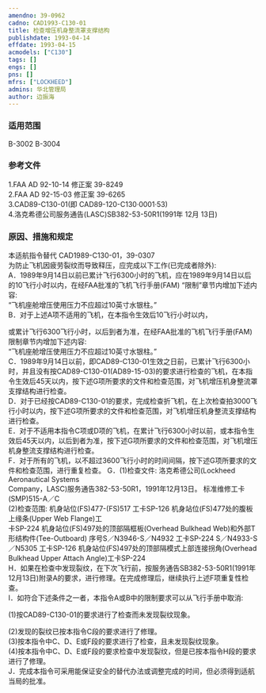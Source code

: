 ```yaml
---
amendno: 39-0962  
cadno: CAD1993-C130-01  
title: 检查增压机身整流罩支撑结构  
publishdate: 1993-04-14  
effdate: 1993-04-15  
acmodels: ["C130"]  
tags: []  
engs: []  
pns: []  
mfrs: ["LOCKHEED"]  
admins: 华北管理局  
author: 边振海  
---
```

  
### 适用范围  
B-3002 B-3004  
  
<!--more-->  
### 参考文件  
  1.FAA AD 92-10-14  修正案 39-8249  
  2.FAA AD 92-15-03  修正案 39-6265  
3.CAD89-C130-01(即 CAD89-120-C130·0001·53)  
  4.洛克希德公司服务通告(LASC)SB382-53-50R1(1991年 12月 13日)  
  
### 原因、措施和规定  

  本适航指令替代 CAD1989-C130-01，39-0307  
  为防止飞机因疲劳裂纹而导致释压，应完成以下工作(已完成者除外):  
  A．1989年9月14日以前已累计飞行6300小时的飞机，应在1989年9月14日以后的10飞行小时以内，在经FAA批准的飞机飞行手册(FAM) “限制”章节内增加下述内容:  
“飞机座舱增压使用压力不应超过10英寸水银柱。”  
  B．对于上述A项不适用的飞机，在本指令生效后10飞行小时以内，  
  
或累计飞行6300飞行小时，以后到者为准，在经FAA批准的飞机飞行手册(FAM)限制章节内增加下述内容:  
“飞机座舱增压使用压力不应超过10英寸水银柱。”  
  C．1989年9月14日以前，即CAD89-C130-01生效之日前，已累计飞行6300小时，并且没有按CAD89-C130-01(AD89-15-03)的要求进行检查的飞机，在本指令生效后45天以内，按下述G项所要求的文件和检查范围，对飞机增压机身整流罩支撑结构进行检查。  
D．对于已经按CAD89-C130-01的要求，完成检查折飞机，在上次检查拍3000飞行小时以内，按下述G项所要求的文件和检查范围，对飞机增压机身整流支撑结构进行检查。  
  E．对于不适用本指令C项或D项的飞机，在累计飞行6300小时以前，或本指令生效后45天以内，以后到者为准，按下述G项所要求的文件和检查范围，对飞机增压机身整流支撑结构进行检查。  
  F．对于所有的飞机，以不超过3600飞行小时的时间间隔，按下述G项所要求的文件和检查范围，进行重复检查。 G．(1)检查文件:           洛克希德公司(Lockheed Aeronautical  Systems   
Company，LASC)服务通告382-53-50R1，1991年12月13日。 标准维修工卡(SMP)515-A／C  
(2)检查范围: 机身站位(FS)477-(FS)517 工卡SP-126 机身站位(FS)477处的腹板上缘条(Upper Web Flange)工  
卡SP-224 机身站位(FS)497处的顶部隔框板(Overhead Bulkhead Web)和外部T形结构件(Tee-Outboard) 序号S／N3946-S／N4932 工卡SP-224 S／N4933-S／N5305 工卡SP-126 机身站位(FS)497处的顶部隔模式上部连接拐角(Overhead Bulkhead Upper Attach Angle)工卡SP-224  
H．如果在检查中发现裂纹，在下次飞行前，按服务通告SB382-53-50R1(1991年12月13日)附录A的要求，进行修理。在完成修理后，继续执行上述F项重复性检查。  
  I．如符合下述条件之一者，本指令A或B中的限制要求可以从飞行手册中取消:  
  
(1)按CAD89-C130-01的要求进行了检查而未发现裂纹现象。  
  
  (2)发现的裂纹已按本指令C段的要求进行了修理。  
  (3)按本指令中C、D、E或F段的要求进行了检查，且未发现裂纹现象。  
  (4)按本指令中C、D、E或F段的要求检查中发现裂纹，但是已按本指令H段的要求进行了修理。  
  J．完成本指令可采用能保证安全的替代办法或调整完成的时间，但必须得到适航当局的批准。  
  
